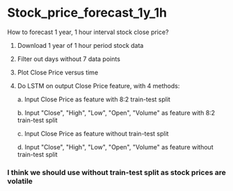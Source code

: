 # Stock_price_forecast_1y_1h

How to forecast 1 year, 1 hour interval stock close price?

1. Download 1 year of 1 hour period stock data
2. Filter out days without 7 data points
3. Plot Close Price versus time
4. Do LSTM on output Close Price feature, with 4 methods:
   
   a. Input Close Price as feature with 8:2 train-test split
   
   b. Input "Close", "High", "Low", "Open", "Volume" as feature with 8:2 train-test split
   
   c. Input Close Price as feature without train-test split
   
   d. Input "Close", "High", "Low", "Open", "Volume" as feature without train-test split

### I think we should use without train-test split as stock prices are volatile
